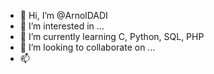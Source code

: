 - 👋 Hi, I’m @ArnolDADI
- 👀 I’m interested in ...
- 🌱 I’m currently learning C, Python, SQL, PHP
- 💞️ I’m looking to collaborate on ...
- 📫 

<!---
ArnolDADI/ArnolDADI is a ✨ special ✨ repository because its `README.md` (this file) appears on your GitHub profile.
You can click the Preview link to take a look at your changes.
--->

